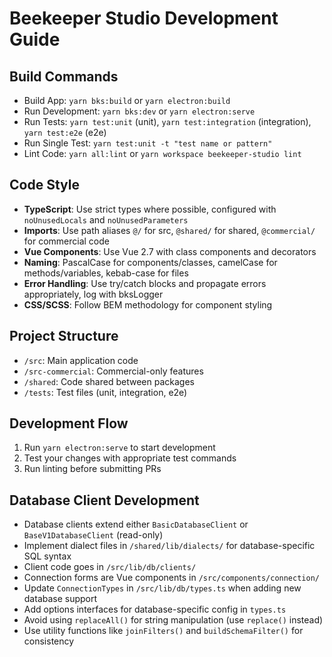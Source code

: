 # Beekeeper Studio Development Guide

## Build Commands
- Build App: `yarn bks:build` or `yarn electron:build`
- Run Development: `yarn bks:dev` or `yarn electron:serve`
- Run Tests: `yarn test:unit` (unit), `yarn test:integration` (integration), `yarn test:e2e` (e2e)
- Run Single Test: `yarn test:unit -t "test name or pattern"`
- Lint Code: `yarn all:lint` or `yarn workspace beekeeper-studio lint`

## Code Style
- **TypeScript**: Use strict types where possible, configured with `noUnusedLocals` and `noUnusedParameters`
- **Imports**: Use path aliases `@/` for src, `@shared/` for shared, `@commercial/` for commercial code
- **Vue Components**: Use Vue 2.7 with class components and decorators
- **Naming**: PascalCase for components/classes, camelCase for methods/variables, kebab-case for files
- **Error Handling**: Use try/catch blocks and propagate errors appropriately, log with bksLogger
- **CSS/SCSS**: Follow BEM methodology for component styling

## Project Structure
- `/src`: Main application code
- `/src-commercial`: Commercial-only features
- `/shared`: Code shared between packages
- `/tests`: Test files (unit, integration, e2e)

## Development Flow
1. Run `yarn electron:serve` to start development
2. Test your changes with appropriate test commands
3. Run linting before submitting PRs

## Database Client Development
- Database clients extend either `BasicDatabaseClient` or `BaseV1DatabaseClient` (read-only)
- Implement dialect files in `/shared/lib/dialects/` for database-specific SQL syntax
- Client code goes in `/src/lib/db/clients/`
- Connection forms are Vue components in `/src/components/connection/`
- Update `ConnectionTypes` in `/src/lib/db/types.ts` when adding new database support
- Add options interfaces for database-specific config in `types.ts`
- Avoid using `replaceAll()` for string manipulation (use `replace()` instead)
- Use utility functions like `joinFilters()` and `buildSchemaFilter()` for consistency